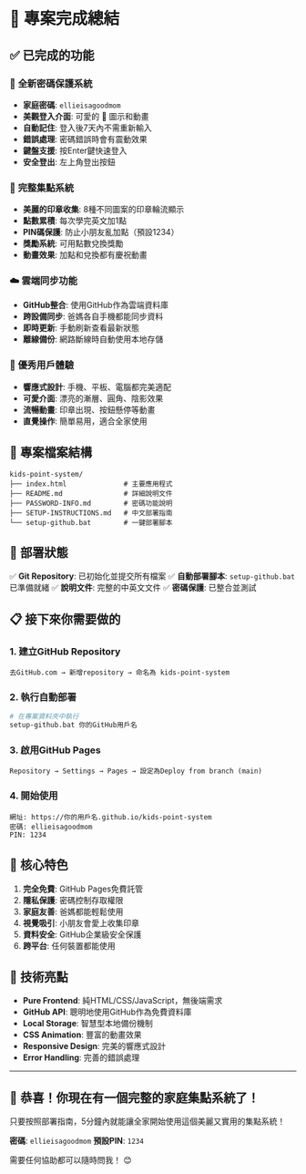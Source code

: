 # 🎉 專案完成總結

## ✅ 已完成的功能

### 🔐 **全新密碼保護系統**
- **家庭密碼**: `ellieisagoodmom` 
- **美觀登入介面**: 可愛的 🔐 圖示和動畫
- **自動記住**: 登入後7天內不需重新輸入
- **錯誤處理**: 密碼錯誤時會有震動效果
- **鍵盤支援**: 按Enter鍵快速登入
- **安全登出**: 左上角登出按鈕

### 🌟 **完整集點系統**
- **美麗的印章收集**: 8種不同圖案的印章輪流顯示
- **點數累積**: 每次學完英文加1點
- **PIN碼保護**: 防止小朋友亂加點（預設1234）
- **獎勵系統**: 可用點數兌換獎勵
- **動畫效果**: 加點和兌換都有慶祝動畫

### ☁️ **雲端同步功能**
- **GitHub整合**: 使用GitHub作為雲端資料庫
- **跨設備同步**: 爸媽各自手機都能同步資料
- **即時更新**: 手動刷新查看最新狀態
- **離線備份**: 網路斷線時自動使用本地存儲

### 📱 **優秀用戶體驗**
- **響應式設計**: 手機、平板、電腦都完美適配
- **可愛介面**: 漂亮的漸層、圓角、陰影效果
- **流暢動畫**: 印章出現、按鈕懸停等動畫
- **直覺操作**: 簡單易用，適合全家使用

## 📁 **專案檔案結構**

```
kids-point-system/
├── index.html              # 主要應用程式
├── README.md               # 詳細說明文件  
├── PASSWORD-INFO.md        # 密碼功能說明
├── SETUP-INSTRUCTIONS.md   # 中文部署指南
└── setup-github.bat        # 一鍵部署腳本
```

## 🚀 **部署狀態**

✅ **Git Repository**: 已初始化並提交所有檔案
✅ **自動部署腳本**: `setup-github.bat` 已準備就緒
✅ **說明文件**: 完整的中英文文件
✅ **密碼保護**: 已整合並測試

## 📋 **接下來你需要做的**

### 1. **建立GitHub Repository**
```
去GitHub.com → 新增repository → 命名為 kids-point-system
```

### 2. **執行自動部署**
```bash
# 在專案資料夾中執行
setup-github.bat 你的GitHub用戶名
```

### 3. **啟用GitHub Pages**
```
Repository → Settings → Pages → 設定為Deploy from branch (main)
```

### 4. **開始使用**
```
網址: https://你的用戶名.github.io/kids-point-system
密碼: ellieisagoodmom
PIN: 1234
```

## 🎯 **核心特色**

1. **完全免費**: GitHub Pages免費託管
2. **隱私保護**: 密碼控制存取權限
3. **家庭友善**: 爸媽都能輕鬆使用
4. **視覺吸引**: 小朋友會愛上收集印章
5. **資料安全**: GitHub企業級安全保護
6. **跨平台**: 任何裝置都能使用

## 🌟 **技術亮點**

- **Pure Frontend**: 純HTML/CSS/JavaScript，無後端需求
- **GitHub API**: 聰明地使用GitHub作為免費資料庫
- **Local Storage**: 智慧型本地備份機制
- **CSS Animation**: 豐富的動畫效果
- **Responsive Design**: 完美的響應式設計
- **Error Handling**: 完善的錯誤處理

---

## 🎉 恭喜！你現在有一個完整的家庭集點系統了！

只要按照部署指南，5分鐘內就能讓全家開始使用這個美麗又實用的集點系統！

**密碼**: `ellieisagoodmom` 
**預設PIN**: `1234`

需要任何協助都可以隨時問我！ 😊
